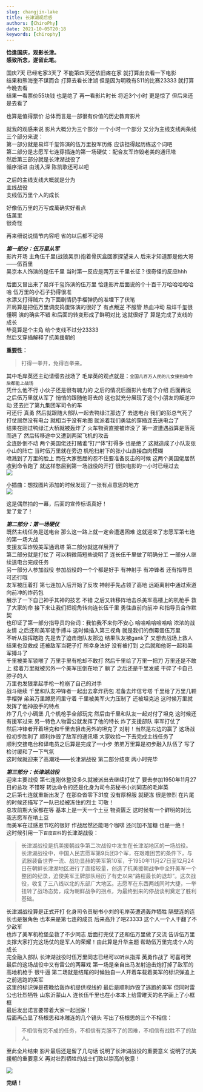 ```yaml
---
slug: changjin-lake
title: 长津湖观后感
authors: [ChiroPhy]
date: 2021-10-05T20:18
keywords: [chirophy]
---
```

**恰逢国庆，观影长津。**  
**感致所念，遂留此笔。**  
<!--truncate-->

国庆7天 已经宅家3天了 不能第四天还依旧瘫在家 就打算出去看一下电影  
结果和熊海奎不谋而合 打算去看长津湖 但是因为明晚有S11的比赛23333 就打算今晚去看  
结果一看票价55块钱 也是绝了 再一看影片时长 将近3个小时 更是惊了 但后来还是去看了  

也算是值得票价 总体而言是一部很有价值的历史教育影片  

就我的观感来说 影片大概分为三个部分 一个小时一个部分 又分为主线支线两条线  
三个部分来说：  
第一部分就是易烊千玺饰演的伍万里投军历练 应该担得起历练这个词吧  
第二部分是志愿军七连穿插连的第一场硬仗：配合友军炸毁老美的通讯塔  
然后第三部分就是长津湖战役了  
循序渐进 由浅入深 陈凯歌还可以吧  

之后的主线支线大概就是分为  
主线战役  
支线伍万里个人的成长  

好像伍万里的万写成萬确实好看点  
伍萬里  
很奇怪  

再来细说说情节内容吧 省的以后都不记得

***第一部分：伍万里从军***  
影片开场 主角伍千里(战狼吴京)抱着骨灰盒回家探望亲人 后来才知道那是他大哥——伍百里  
吴京本人饰演的是伍千里 当时第一反应是两万五千里长征？很奇怪的反应hhh
  
后面又冒出来了易烊千玺饰演的伍万里 恰逢影片后面说的个十百千万哈哈哈哈哈哈 伍万里的小石子扔得很准  
水漂又打得贼六 为下面剧情扔手榴弹扔的准埋下了伏笔  
开局算是把伍万里调皮捣蛋饰演的很好了 有点叛逆 不服管 热血冲动  易烊千玺很懂啊 演的确实不错 和后面的转变形成了鲜明对比 这就很好了 算是完成了支线的成长  
毕竟算是个主角 给个支线不过分23333  
然后又穿插解释了抗美援朝的  

**重要性：**
>打得一拳开，免得百拳来。  

其中毛岸英还主动请缨去战场了 毛岸英的观点就是：`全国几百万人民的儿女接到命令后都能上战场`  
凭什么他不行 小伙子还是很有魄力的 之后的情况后面影片也有了介绍 后面再说  
之后伍万里就从军了 悄悄的跟随他哥去的 这也就充分展现了这个小朋友的叛逆冲动 还去拦了第九集团军司令的车  
可还行 真勇 然后就跟随大部队一起去鸭绿江那边了 去送电台 我们的彭总气死了 打仗居然没有电台 就相当于没有地图 就派着我们勇猛的穿插连去送电台了  
结果在刚过鸭绿江大桥就被轰炸了 火车物资直接被炸没了 第一波遭遇战算是落荒而逃了 然后转移途中又遭到两架飞机的攻击  
全连卧倒不动 两个美国佬还打赌谁“打尸体”打得多 也是绝了 这就造成了小队友张小山的阵亡 当时伍万里就在旁边 机枪扫射下的张小山直接血肉模糊  
喷溅到了万里的脸上 而在大家憋屈的忍不住要准备反击的时候 这两个美国佬居然收到命令跑了 就这样憋屈到第一场战役的开打 很快电影的一小时已经过去  
![](https://img-1255648810.cos.ap-guangzhou.myqcloud.com/wiki%2F1485379483.jpg)  

小插曲：想找图片添加的时候发现了一张有点意思的地方  
![](https://img-1255648810.cos.ap-guangzhou.myqcloud.com/wiki%2F942342112.png)  

这是偶然拍的一幕，后面的宣传标语真好！  
爱了爱了！  

***第二部分：第一场硬仗***  
既然主线任务是送电台 那么这一路上就一定会遭遇困难 这就迎来了志愿军第七连的第一场大战  
支援友军炸毁美军通讯塔 第二部分就这样展开了  
第二部分就是打仗了 可以稍微简短些说明了 连长伍千里做了明确分工 一部分人继续送电台完成任务  
另一部分人参加战役 参加战役的一个个都是好手 有神射手 有冲锋者 还有指导员 可还行哦  
友军被压着打 第七连加入后开始了反攻 神射手先占领了高地 远距离射中通过索道向前冲的炸药包  
展示了一下自己神乎其神的技艺 不错 之后又转移阵地击杀美军高楼上的机枪手 救了大家的命 接下来让我们把视角转向连长伍千里 勇往直前向前冲 和指导员合作默契  
也印证了第一部分指导员的台词：我怕我不来你不安心 哈哈哈哈哈哈哈 浓浓的战友情 之后还和美军徒手搏斗 这时候插入第三视角 就是我们的倒霉蛋伍万里  
不听从指挥瞎跑 先是去了迫击炮队友那边 结果队友被gank了 又想去战场上救人 结果也没救成 还被敌军当靶子打 所幸身法好 没有被打到 之后就和他哥一起和美军搏斗了  
千里被美军锁喉了 万里手里有枪却不敢打 然后千里给了万里一把刀 万里还是不敢上 接着万里就被另外一个美军压倒在地了 躺了 之后还是千里发威 干碎了卡自己脖子的人  
万里也发狠拿起手枪一枪崩了自己的对手  
战斗继续 千里和队友冲锋者一起出去拿炸药包 准备去炸信号塔 千里给了万里几颗手榴弹
弟弟万里蹲房间里守着 千里被美军火力压制了 还被坦克追 这时候万里就发挥了他神投手的特点  
炸了几个小碉堡 几个机枪手全部玩完 然后由千里和队友一起对付了坦克 这时候还有援军过来 另一特色人物雷公就发挥了他的特长 炸了支援部队 率军打仗了  
然后冲锋者开着坦克和千里去狙击另外的坦克了 对射！当然是左边的赢了 这场战役初步胜利了 顺利炸毁了敌军的通讯塔 大家收拾一下去完成主线任务了  
顺利交接电台和译电员之后算是完成了一小步 弟弟万里算是初步融入队伍了 写了检讨缓和了一下气氛  
这时候就迎来了高潮戏——长津湖战役 第二部分结束 两小时完毕  

***第三部分：长津湖战役***  
迎来主要战役 第七连刚休整没多久就被派出去继续打仗了 要去参加1950年11月27日的总攻 不错呀 转达命令的还是化身为司令员秘书小刘同志的毛岸英  
之后第七连就重新出发了 在那旮沓零下31度 没有厚棉服 就硬冻 很是惨烈 在片尾的时候还描写了一队已经被冻住的烈士 可敬！  
总攻前期大家都在等 基本上是一天一个土豆 物资匮乏 这时候有一个鲜明的对比 我志愿军在啃土豆  
而美军在过感恩节吃的很好 作战居然还能喝个咖啡 还问加不加糖 也是一绝！  
这时候引用一下`百度百科`的长津湖战役：

>长津湖战役是抗美援朝战争第二次战役中发生在长津湖地区的一场战役。
长津湖战役中，中国人民志愿军第9兵团3个军，在艰难困苦的条件下，与武器装备世界一流、战功显赫的美军第10军，于1950年11月27日至12月24日在朝鲜长津湖地区进行了直接较量，创造了抗美援朝战争中全歼美军一个整团的纪录，迫使美军王牌部队经历了有史以来“路程最长的退却”。这次战役，收复了三八线以北的东部广大地区。志愿军在东西两线同时大捷，一举扭转了战场态势，成为朝鲜战争的拐点，为最终到来的停战谈判奠定了胜利基础。

长津湖战役算是正式开打 化身司令员秘书小刘的毛岸英遭遇轰炸牺牲 隔壁连的连长也是狠角色 也本来是第七连的成员 后来高升了吧23333 这个人一个人干翻了不少敌军  
也炸了美军机枪堡垒救了不少同志 后面打完仗了还和伍万里做了交流 告诉伍万里支撑大家打完这场仗的是军人的荣耀！由此算是升华主题 帮助伍万里完成个人的成长  
完全融入部队 长津湖战役时伍万里同志已经可以听从指挥 英勇作战了 可喜可贺  
最后的这场战役中又有雷公的两幕戏 第一场是亲自出马发射迫击炮打掉了敌军的高地机枪手 很牛逼 第二场就是结尾的时候独自一人开着车载着美军的标识弹追上之前逃跑的美军  
这里的标识弹是夜晚给轰炸机提供视线的 最后是顺利炸毁了逃跑的美军 但同时雷公也壮烈牺牲 山东沂蒙山人 连长伍千里也在小本本上给雷睢天的名字画上了小框框  
最后发出诺言要带着大家一起回家！  
后面再凸显了杨根思和冰雕连的几个镜头 写出了杨根思的三个不相信：  
>不相信有完不成的任务，不相信有克服不了的困难，不相信有战胜不了的敌人。

至此全片结束 影片最后还是留了几句话 说明了长津湖战役的重要意义 说明了抗美援朝的重要意义 再对壮烈牺牲的战士们致以崇高的敬意！


![](https://img-1255648810.cos.ap-guangzhou.myqcloud.com/wiki%2F2110301723.jpg)  


**完结！**